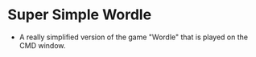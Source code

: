 # Super Simple Wordle
* A really simplified version of the game "Wordle" that is played on the CMD window.
